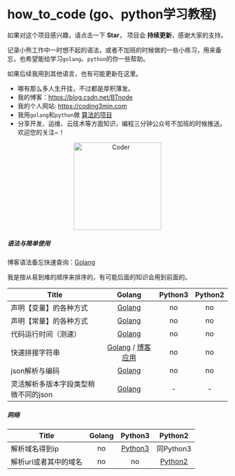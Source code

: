 # how_to_code (go、python学习教程)

如果对这个项目感兴趣，请点击一下 **Star**， 项目会 **持续更新**，感谢大家的支持。

记录小熊工作中一时想不起的语法，或者不加班的时候做的一些小练习，用来备忘，也希望能给学习`golang`、`python`的你一些帮助。

如果后续我用到其他语言，也有可能更新在这里。

* 哪有那么多人生开挂，不过都是厚积薄发。
* 我的博客：https://blog.csdn.net/BTnode
* 我的个人网站: https://coding3min.com
* 我用`golang`和`python`做 [算法的项目](https://github.com/pzqu/LeetCode)
* 分享开发、运维、云技术等方面知识，编程三分钟公众号不加班的时候推送。欢迎您的关注~！

<div align="center"><img border="0" src="https://coding3min.oss-accelerate.aliyuncs.com/coding3min/2020-03-06-115447.jpg" alt="Coder" title="gongzhonghao" with="200" height="200"></div>


##### 语法与简单使用

博客语法备忘快速查询：[Golang](https://coding3min.com/561.html)

我是按从易到难的顺序来排序的，有可能后面的知识会用到前面的。

|                  Title                   |                  Golang                  |     Python3                |           Python2 |
| ---- | :--------------------------------------: | :--------------------------------------: |  :--------------------------------------: | 
| 声明【变量】的各种方式 | [Golang](golang/easy/variable/variable.go) | no | no |
| 声明【常量】的各种方式 | [Golang](golang/easy/variable/const.go) | no | no |
| 代码运行时间（测速）| [Golang](golang/easy/speed/speed.go) | no | no |
| 快速拼接字符串|[Golang](golang/easy/string/append_string.go) / [博客应用](https://coding3min.com/675.html)| no |  no |
| json解析与编码   | [Golang](golang/easy/json/parse_json.go) | no |  no |
| 灵活解析多版本字段类型稍微不同的json   | [Golang](golang/medium/json_interface/fixed_json.go) | - |  - |

##### 网络

|                  Title                   |                  Golang                  |     Python3                |           Python2 |
| ---- | :--------------------------------------: | :--------------------------------------: |  :--------------------------------------: | 
| 解析域名得到ip | no | [Python3](python/network/pase_hostname.py) | 同Python3 |
| 解析url或者其中的域名 | no |no |  [Python2](python/network/py2_parse_url_hostname.py)  |





